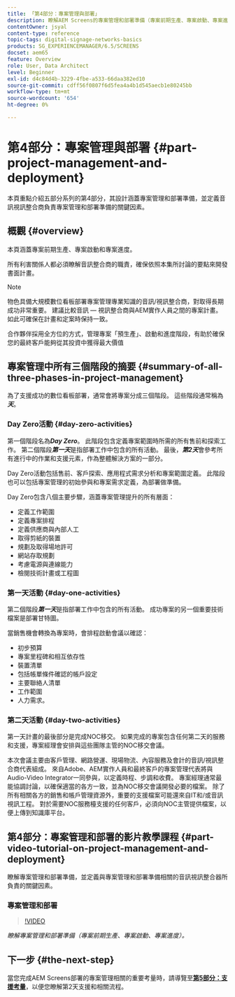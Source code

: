 ```yaml
---
title: 「第4部分：專案管理與部署」
description: 瞭解AEM Screens的專案管理和部署準備（專案前期生產、專案啟動、專案進度）。
contentOwner: jsyal
content-type: reference
topic-tags: digital-signage-networks-basics
products: SG_EXPERIENCEMANAGER/6.5/SCREENS
docset: aem65
feature: Overview
role: User, Data Architect
level: Beginner
exl-id: d4c84d4b-3229-4fbe-a533-66daa382ed10
source-git-commit: cdff56f0807f6d5fea4a4b1d545aecb1e80245bb
workflow-type: tm+mt
source-wordcount: '654'
ht-degree: 0%

---
```


# 第4部分：專案管理與部署 {#part-project-management-and-deployment}

本頁重點介紹五部分系列的第4部分，其設計涵蓋專案管理和部署準備，並定義音訊視訊整合商負責專案管理和部署準備的關鍵因素。

## 概觀 {#overview}

本頁涵蓋專案前期生產、專案啟動和專案進度。

所有利害關係人都必須瞭解音訊整合商的職責，確保依照本集所討論的要點來開發書面計畫。

>[!NOTE]
>
>物色具備大規模數位看板部署專案管理專業知識的音訊/視訊整合商，對取得長期成功非常重要。 建議比較音訊 — 視訊整合商與AEM實作人員之間的專案計畫。 如此可確保在計畫和定案時保持一致。
>
>合作夥伴採用全方位的方式，管理專案「預生產」、啟動和進度階段，有助於確保您的最終客戶能夠從其投資中獲得最大價值

## 專案管理中所有三個階段的摘要 {#summary-of-all-three-phases-in-project-management}

為了支援成功的數位看板部署，通常會將專案分成三個階段。 這些階段通常稱為&#x200B;***天***。

### Day Zero活動 {#day-zero-activities}

第一個階段名為&#x200B;***Day Zero***。 此階段包含定義專案範圍時所需的所有售前和探索工作。 第二個階段&#x200B;***第一天***&#x200B;是指部署工作中包含的所有活動。 最後，***第2天***&#x200B;會參考所有進行中的作業和支援元素，作為整體解決方案的一部分。

Day Zero活動包括售前、客戶探索、應用程式需求分析和專案範圍定義。 此階段也可以包括專案管理的初始參與和專案需求定義，為部署做準備。

Day Zero包含八個主要步驟，涵蓋專案管理提升的所有層面：

* 定義工作範圍
* 定義專案排程
* 定義供應商與內部人工
* 取得剪紙的裝置
* 規劃及取得場地許可
* 網站存取規劃
* 考慮電源與連線能力
* 檢閱技術計畫或工程圖

### 第一天活動 {#day-one-activities}

第二個階段&#x200B;***第一天***&#x200B;是指部署工作中包含的所有活動。 成功專案的另一個重要技術檔案是部署甘特圖。

當銷售機會轉換為專案時，會排程啟動會議以確認：

* 初步預算
* 專案里程碑和相互依存性
* 裝置清單
* 包括帳單條件確認的帳戶設定
* 主要聯絡人清單
* 工作範圍
* 人力需求。

### 第二天活動 {#day-two-activities}

第一天計畫的最後部分是完成NOC移交。 如果完成的專案包含任何第二天的服務和支援，專案經理會安排與這些團隊主管的NOC移交會議。

本次會議主要由客戶管理、網路營運、現場物流、內容服務及會計的音訊/視訊整合商代表組成。 來自Adobe、AEM實作人員和最終客戶的專案管理代表將與Audio-Video Integrator一同參與，以定義時程、步調和收費。 專案經理通常最能協調討論，以確保適當的各方一致，並為NOC移交會議開發必要的檔案。 除了所有相關各方的銷售和帳戶管理資源外，重要的支援檔案可能還來自IT和/或音訊視訊工程。 對於需要NOC服務檯支援的任何客戶，必須向NOC主管提供檔案，以便上傳到知識庫平台。

## 第4部分：專案管理和部署的影片教學課程 {#part-video-tutorial-on-project-management-and-deployment}

瞭解專案管理和部署準備，並定義與專案管理和部署準備相關的音訊視訊整合器所負責的關鍵因素。

### 專案管理和部署

>[!VIDEO](https://video.tv.adobe.com/v/28408)

*瞭解專案管理和部署準備（專案前期生產、專案啟動、專案進度）。*

## 下一步 {#the-next-step}

當您完成AEM Screens部署的專案管理相關的重要考量時，請導覽至&#x200B;**[第5部分：支援考量](support-considerations.md)**，以便您瞭解第2天支援和相關流程。
